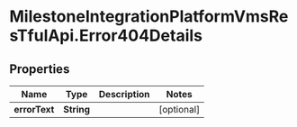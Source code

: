 # MilestoneIntegrationPlatformVmsResTfulApi.Error404Details

## Properties
Name | Type | Description | Notes
------------ | ------------- | ------------- | -------------
**errorText** | **String** |  | [optional] 
